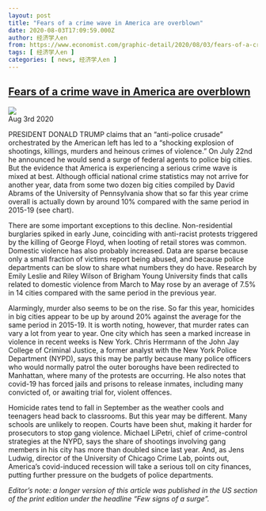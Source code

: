 ```yaml
---
layout: post
title: "Fears of a crime wave in America are overblown"
date: 2020-08-03T17:09:59.000Z
author: 经济学人en
from: https://www.economist.com/graphic-detail/2020/08/03/fears-of-a-crime-wave-in-america-are-overblown
tags: [ 经济学人en ]
categories: [ news, 经济学人en ]
---
```

<!--1596474599000-->
[Fears of a crime wave in America are overblown](https://www.economist.com/graphic-detail/2020/08/03/fears-of-a-crime-wave-in-america-are-overblown)
------

<div>
<img src="https://images.weserv.nl/?url=www.economist.com/sites/default/files/20200808_WOC006.png"/><div></div><aside ><div ><time itemscope="" itemType="http://schema.org/DateTime" dateTime="2020-08-03T00:00:00Z" >Aug 3rd 2020</time><meta itemProp="author" content="The Economist"/></div></aside><p >PRESIDENT DONALD TRUMP claims that an “anti-police crusade” orchestrated by the American left has led to a “shocking explosion of shootings, killings, murders and heinous crimes of violence.” On July 22nd he announced he would send a surge of federal agents to police big cities. But the evidence that America is experiencing a serious crime wave is mixed at best. Although official national crime statistics may not arrive for another year, data from some two dozen big cities compiled by David Abrams of the University of Pennsylvania show that so far this year crime overall is actually down by around 10% compared with the same period in 2015-19 (see chart).</p><p >There are some important exceptions to this decline. Non-residential burglaries spiked in early June, coinciding with anti-racist protests triggered by the killing of George Floyd, when looting of retail stores was common. Domestic violence has also probably increased. Data are sparse because only a small fraction of victims report being abused, and because police departments can be slow to share what numbers they do have. Research by Emily Leslie and Riley Wilson of Brigham Young University finds that calls related to domestic violence from March to May rose by an average of 7.5% in 14 cities compared with the same period in the previous year.</p><div  id="gpt-ad-slot-1" data-test-id="Inline Ad"></div><p >Alarmingly, murder also seems to be on the rise. So far this year, homicides in big cities appear to be up by around 20% against the average for the same period in 2015-19. It is worth noting, however, that murder rates can vary a lot from year to year. One city which has seen a marked increase in violence in recent weeks is New York. Chris Herrmann of the John Jay College of Criminal Justice, a former analyst with the New York Police Department (NYPD), says this may be partly because many police officers who would normally patrol the outer boroughs have been redirected to Manhattan, where many of the protests are occurring. He also notes that covid-19 has forced jails and prisons to release inmates, including many convicted of, or awaiting trial for, violent offences.</p><p >Homicide rates tend to fall in September as the weather cools and teenagers head back to classrooms. But this year may be different. Many schools are unlikely to reopen. Courts have been shut, making it harder for prosecutors to stop gang violence. Michael LiPetri, chief of crime-control strategies at the NYPD, says the share of shootings involving gang members in his city has more than doubled since last year. And, as Jens Ludwig, director of the University of Chicago Crime Lab, points out, America’s covid-induced recession will take a serious toll on city finances, putting further pressure on the budgets of police departments.</p><p ><em>Editor’s note: a longer version of this article was published in the US section of the print edition under the headline “Few signs of a surge”.</em></p>
</div>
